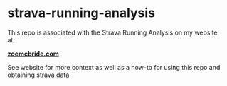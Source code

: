 # strava-running-analysis
This repo is associated with the Strava Running Analysis on my website  
at:

[**zoemcbride.com**
](https://www.zoemcbride.com)

See website for more context as well as a how-to for using this repo and  
 obtaining strava data.
